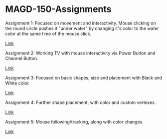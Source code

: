 # MAGD-150-Assignments

Assignment 1: Focused on movement and interactivity. Mouse clicking on the round circle pushes it "under water" by changing it's color to the water color at the same time of the mouse click.

[Link](https://github.com/WolfOfCherno/MAGD-150-Assignments/blob/gh-pages/Assignment1.pde)

Assignment 2: Working TV with mouse interactivity via Power Button and Channel Button.

[Link](https://github.com/WolfOfCherno/MAGD-150-Assignments/blob/gh-pages/Assignment2.pde)

Assignment 3: Focused on basic shapes, size and placement with Black and White color.

[Link](https://github.com/WolfOfCherno/MAGD-150-Assignments/blob/gh-pages/Assignment3.pde)

Assignment 4: Further shape placement, with color and custom vertexes.

[Link](https://github.com/WolfOfCherno/MAGD-150-Assignments/blob/gh-pages/Assignment4.pde)

Assignment 5: Mouse following/tracking, along with color changes.

[Link](https://github.com/WolfOfCherno/MAGD-150-Assignments/blob/gh-pages/Assignment5.pde)
